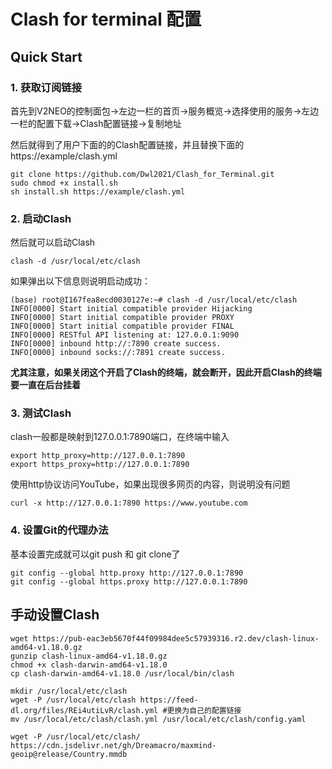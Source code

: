 # Clash for terminal 配置

## Quick Start

### 1. 获取订阅链接

首先到V2NEO的控制面包->左边一栏的首页->服务概览->选择使用的服务->左边一栏的配置下载->Clash配置链接->复制地址

然后就得到了用户下面的的Clash配置链接，并且替换下面的https://example/clash.yml 

```
git clone https://github.com/Dwl2021/Clash_for_Terminal.git
sudo chmod +x install.sh
sh install.sh https://example/clash.yml
```

### 2. 启动Clash

然后就可以启动Clash

```
clash -d /usr/local/etc/clash
```

如果弹出以下信息则说明启动成功：

```
(base) root@I167fea8ecd0030127e:~# clash -d /usr/local/etc/clash
INFO[0000] Start initial compatible provider Hijacking  
INFO[0000] Start initial compatible provider PROXY      
INFO[0000] Start initial compatible provider FINAL      
INFO[0000] RESTful API listening at: 127.0.0.1:9090     
INFO[0000] inbound http://:7890 create success.         
INFO[0000] inbound socks://:7891 create success.  
```

**尤其注意，如果关闭这个开启了Clash的终端，就会断开，因此开启Clash的终端要一直在后台挂着**

### 3. 测试Clash

clash一般都是映射到127.0.0.1:7890端口，在终端中输入

```
export http_proxy=http://127.0.0.1:7890
export https_proxy=http://127.0.0.1:7890
```

使用http协议访问YouTube，如果出现很多网页的内容，则说明没有问题

```
curl -x http://127.0.0.1:7890 https://www.youtube.com
```

### 4. 设置Git的代理办法

基本设置完成就可以git push 和 git clone了

```
git config --global http.proxy http://127.0.0.1:7890
git config --global https.proxy http://127.0.0.1:7890
```



## 手动设置Clash

```
wget https://pub-eac3eb5670f44f09984dee5c57939316.r2.dev/clash-linux-amd64-v1.18.0.gz
gunzip clash-linux-amd64-v1.18.0.gz
chmod +x clash-darwin-amd64-v1.18.0
cp clash-darwin-amd64-v1.18.0 /usr/local/bin/clash

mkdir /usr/local/etc/clash
wget -P /usr/local/etc/clash https://feed-dl.org/files/REi4utiLvR/clash.yml	#更换为自己的配置链接
mv /usr/local/etc/clash/clash.yml /usr/local/etc/clash/config.yaml

wget -P /usr/local/etc/clash/ https://cdn.jsdelivr.net/gh/Dreamacro/maxmind-geoip@release/Country.mmdb
```
